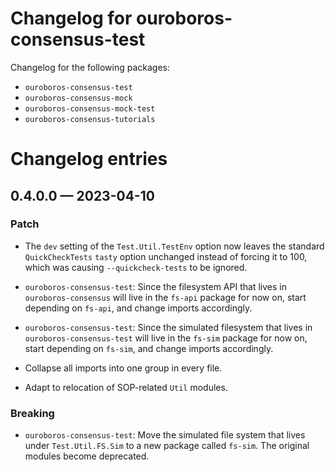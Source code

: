 # Changelog for ouroboros-consensus-test

Changelog for the following packages:

- `ouroboros-consensus-test`
- `ouroboros-consensus-mock`
- `ouroboros-consensus-mock-test`
- `ouroboros-consensus-tutorials`

# Changelog entries

<a id='changelog-0.4.0.0'></a>
## 0.4.0.0 — 2023-04-10

### Patch

- The `dev` setting of the `Test.Util.TestEnv` option now leaves the standard `QuickCheckTests` `tasty` option unchanged instead of forcing it to 100, which was causing `--quickcheck-tests` to be ignored.

- `ouroboros-consensus-test`: Since the filesystem API that lives in
  `ouroboros-consensus` will live in the `fs-api` package for now on, start
  depending on `fs-api`, and change imports accordingly.
- `ouroboros-consensus-test`: Since the simulated filesystem that lives in
  `ouroboros-consensus-test` will live in the `fs-sim` package for now on, start
  depending on `fs-sim`, and change imports accordingly.

- Collapse all imports into one group in every file.
- Adapt to relocation of SOP-related `Util` modules.

### Breaking

- `ouroboros-consensus-test`: Move the simulated file system that lives under
  `Test.Util.FS.Sim` to a new package called `fs-sim`. The original modules
  become deprecated.
